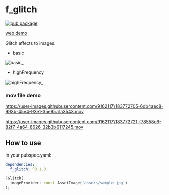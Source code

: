 # f_glitch

[![pub package](https://img.shields.io/pub/v/f_glitch.svg)](https://pub.dev/packages/f_glitch)

[web demo](____________________________________________________________________________________)

Glitch effects to images.

- basic

![basic_](https://user-images.githubusercontent.com/9162117/183775728-77000c77-73aa-4395-9b58-0abff74751ea.gif)

- highFrequency

![highFrequency_](https://user-images.githubusercontent.com/9162117/183775762-64edf697-2c27-4431-8208-935b631b99de.gif)


### mov file demo
https://user-images.githubusercontent.com/9162117/183772705-6db4aec8-993b-45e4-93e1-35e95a1a3543.mov

https://user-images.githubusercontent.com/9162117/183772721-f78558e6-82f7-4a64-8626-32b3b6117245.mov

## How to use

In your pubspec.yaml:
```yaml
dependencies:
  f_glitch: ^0.1.0
```

```dart
FGlitch(
  imageProvider: const AssetImage('assets/sample.jpg')
);
```

